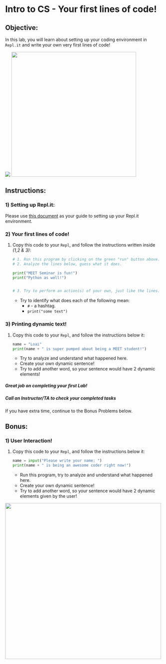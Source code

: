 # Intro to CS - Your first lines of code!

## Objective: 
In this lab, you will learn about setting up your coding environment in `Repl.it` and write your own very first lines of code! 




[![](https://chemnitzer.linux-tage.de/2017/static/img/box/tuxel.gif)]()
<img src="https://media.giphy.com/media/cqw80XStn460U/giphy.gif" width=400>


## Instructions:

### 1) Setting up Repl.it:
Please use [this document](https://github.com/meet-projects/Y1-Seminar2020/blob/master/replit-setup.md) as your guide to setting up your Repl.it environment.


### 2) Your first lines of code!

1. Copy this code to your `Repl`, and follow the instructions written inside *(1,2 & 3)*:
    ```python
    # 1. Run this program by clicking on the green "run" button above.
    # 2. Analyze the lines below, guess what it does.

    print("MEET Seminar is fun!")
    print("Python as well!")


    # 3. Try to perform an action(s) of your own, just like the lines.
    ```
    - Try to identify what does each of the following mean:
        - `#` - a hashtag.
        - `print("some text")`

### 3) Printing dynamic text!
1. Copy this code to your `Repl`, and follow the instructions below it:
    ```python
    name = "Loai"
    print(name + " is super pumped about being a MEET student!")
    ```
    - Try to analyze and understand what happened here.
    - Create your own dynamic sentence!
    - Try to add another word, so your sentence would have 2 dynamic elements! 



##### Great job on completing your first Lab!
##### Call an Instructor/TA to check your completed tasks
 
 
If you have extra time, continue to the Bonus Problems below.


 
## Bonus:


### 1) User Interaction!
1. Copy this code to your `Repl`, and follow the instructions below it:
    ```python
    name = input("Please write your name: ")
    print(name + " is being an awesome coder right now!")
    ```
    - Run this program, try to analyze and understand what happened here.
    - Create your own dynamic sentence!
    - Try to add another word, so your sentence would have 2 dynamic elements given by the user! 



<img src="https://cdn.dribbble.com/users/94656/screenshots/1141726/terminal2.gif" width="500">

